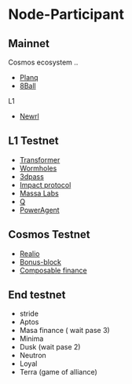 # Node-Participant

## Mainnet
Cosmos ecosystem ..
* [Planq](https://explorer.dwentz.xyz/planq-network/staking/plqvaloper1wqwngychuh8fk3ec9whgy6khvyr9r649glmsez)
* [8Ball](https://explorer.dwentz.xyz/8ball/staking/8ballvaloper1gx63mdytxuej9s3lk3n9hkw6mhuhvphrukjfks)

L1
* [Newrl](https://newrlscan.com)
## L1 Testnet

* [Transformer](https://explorer.tfsc.io/#/m/VerifierDetail?Address=1NjgWZCzaz22kKj6NLerYhotv5BUsS3mkZ&Validators=Dwentz&Staked=1000&Delegated=10000&StakingTotal=11000&Active=1&Online=Online&Version=1_0.21.0_d)
* [Wormholes](https://www.wormholesscan.com/#/AccountDetailApp/0xCAaa11f08d315F14d7b593535F9727dc2526cA7c)
* [3dpass](https://telemetry.3dpass.org)
* [Impact protocol](https://telemetry.polkadot.io/#/0x204c3dcefbb2d7a81612ee69f28fbfece6336b830f6315f48382a969eab8a978)
* [Massa Labs](https://massa.com)
* [Q](q.org)
* [PowerAgent](cvp.com)

## Cosmos Testnet
* [Realio](https://explorer.dwentz.xyz/realio-network/staking/realiovaloper1yf0n6k74km9ztqktg6fwshvvg90k2e9wrlauh8)
* [Bonus-block](https://explorer.dwentz.xyz/bonus-block/staking/bonusvaloper1v7uekypfe7ezl363z2ydh0hrdqcxtmvmyqhdfq)
* [Composable finance](https://explorer.nodexcapital.com/composable/staking/banksyvaloper1gx63mdytxuej9s3lk3n9hkw6mhuhvphrxqr088)


## End testnet
* stride
* Aptos
* Masa finance ( wait pase 3)
* Minima
* Dusk (wait pase 2)
* Neutron
* Loyal
* Terra (game of alliance)
